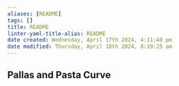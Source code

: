 ```yaml
---
aliases: [README]
tags: []
title: README
linter-yaml-title-alias: README
date created: Wednesday, April 17th 2024, 4:11:40 pm
date modified: Thursday, April 18th 2024, 8:19:25 am
---
```


## Pallas and Pasta Curve
